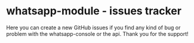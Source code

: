 # whatsapp-module - issues tracker

Here you can create a new GitHub issues if you find any kind of bug or problem with the whatsapp-console or the api.
Thank you for the support!
